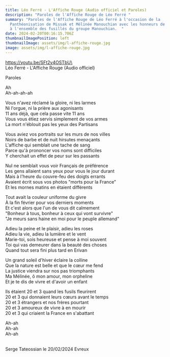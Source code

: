 ```yaml
---
title: Léo Ferré - L'Affiche Rouge (Audio officiel et Paroles)
description: "Paroles de l'Affiche Rouge de Léo Ferré "
summary: "Paroles de l'Affiche Rouge de Léo Ferré à l'occasion de la
  Panthéonisation de Missak et Mélinée Manouchian avec les honneurs de la nation
  à l'ensemble des fusillés du groupe Manouchian.  "
date: 2024-02-20T00:16:15.706Z
thumbnailImagePosition: left
thumbnailImage: assets/img/l-affiche-rouge.jpg
image: assets/img/l-affiche-rouge.jpg
---
```

https://youtu.be/SFt2v4OSTbU\
\
L﻿éo Ferré - L'Affiche Rouge  (Audio officiel) 

<!--StartFragment-->

Paroles

Ah\
Ah-ah-ah-ah

Vous n'avez réclamé la gloire, ni les larmes\
Ni l'orgue, ni la prière aux agonisants\
11 ans déjà, que cela passe vite 11 ans\
Vous vous étiez servis simplement de vos armes\
La mort n'éblouit pas les yeux des Partisans

Vous aviez vos portraits sur les murs de nos villes\
Noirs de barbe et de nuit hirsutes menaçants\
L'affiche qui semblait une tache de sang\
Parce qu'à prononcer vos noms sont difficiles\
Y cherchait un effet de peur sur les passants

Nul ne semblait vous voir Français de préférence\
Les gens allaient sans yeux pour vous le jour durant\
Mais à l'heure du couvre-feu des doigts errants\
Avaient écrit sous vos photos "morts pour la France"\
Et les mornes matins en étaient différents

Tout avait la couleur uniforme du givre\
À la fin février pour vos derniers moments\
Et c'est alors que l'un de vous dit calmement\
"Bonheur à tous, bonheur à ceux qui vont survivre"\
"Je meurs sans haine en moi pour le peuple allemand"

Adieu la peine et le plaisir, adieu les roses\
Adieu la vie, adieu la lumière et le vent\
Marie-toi, sois heureuse et pense à moi souvent\
Toi qui vas demeurer dans la beauté des choses\
Quand tout sera fini plus tard en Erivan

Un grand soleil d'hiver éclaire la colline\
Que la nature est belle et que le cœur me fend\
La justice viendra sur nos pas triomphants\
Ma Mélinée, ô mon amour, mon orpheline\
Et je te dis de vivre et d'avoir un enfant

Ils étaient 20 et 3 quand les fusils fleurirent\
20 et 3 qui donnaient leurs cœurs avant le temps\
20 et 3 étrangers et nos frères pourtant\
20 et 3 amoureux de vivre à en mourir\
20 et 3 qui criaient la France en s'abattant

Ah-ah\
Ah-ah\
Ah-ah



\
S﻿erge Tateossian le 20/02/2024 Evreux